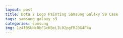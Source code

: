 ```yaml
---
layout: post
title: Dota 2 Logo Painting Samsung Galaxy S9 Case
tags: samsung galaxy s9
categories: samsung
img: 1z4fBSUNcDbFGcKBeLIL02pgFRJBG4Fka
---
```

